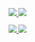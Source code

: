 
<p align="center">
  <a href="https://skillicons.dev">
    <img src="https://skillicons.dev/icons?i=js,html,css,java,docker,jquery, " />
    <img src="https://skillicons.dev/icons?i=aws,github,gitlab,idea," />  
  </a>
</p>

<p align="center">
  <a href="https://skillicons.dev">
    <img src="https://skillicons.dev/icons?i=kubernetes,linux,maven,mysql,ts," />
    <img src="https://skillicons.dev/icons?i=vscode,jenkins,git,angular," />
    
  </a>
</p>

